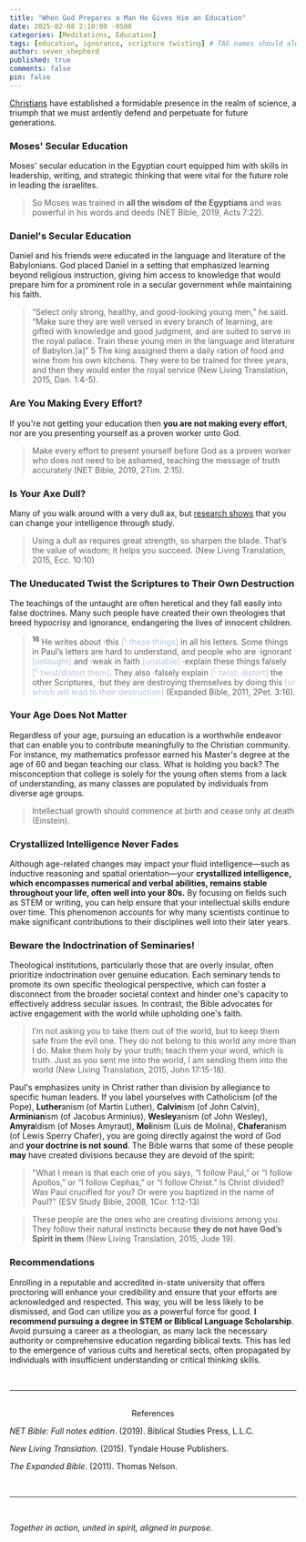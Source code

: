 ```yaml
---
title: "When God Prepares a Man He Gives Him an Education"
date: 2025-02-08 2:10:00 -0500
categories: [Meditations, Education]
tags: [education, ignorance, scripture twisting] # TAG names should always be lowercase
author: seven_shepherd
published: true
comments: false
pin: false
---
```


[Christians](https://deiinvictus.com/posts/protestants-dominate-the-sciences/) have established a formidable presence in the realm of science, a triumph that we must ardently defend and perpetuate for future generations.

### Moses' Secular Education

Moses' secular education in the Egyptian court equipped him with skills in leadership, writing, and strategic thinking that were vital for the future role in leading the israelites.

> So Moses was trained in **all the wisdom of the Egyptians** and was powerful in his words and deeds (NET Bible, 2019, Acts 7:22).

### Daniel's Secular Education

Daniel and his friends were educated in the language and literature of the Babylonians. God placed Daniel in a setting that emphasized learning beyond religious instruction, giving him access to knowledge that would prepare him for a prominent role in a secular government while maintaining his faith.

> “Select only strong, healthy, and good-looking young men,” he said. “Make sure they are well versed in every branch of learning, are gifted with knowledge and good judgment, and are suited to serve in the royal palace. Train these young men in the language and literature of Babylon.[a]” 5 The king assigned them a daily ration of food and wine from his own kitchens. They were to be trained for three years, and then they would enter the royal service (New Living Translation, 2015, Dan. 1:4-5).

### Are You Making Every Effort?

If you're not getting your education then **you are not making every effort**, nor are you presenting yourself as a proven worker unto God.

> Make every effort to present yourself before God as a proven worker who does not need to be ashamed, teaching the message of truth accurately (NET Bible, 2019, 2Tim. 2:15).

### Is Your Axe Dull?

Many of you walk around with a very dull ax, but [research shows](https://youtu.be/GWSZ1DKjNzY) that you can change your intelligence through study.

> Using a dull ax requires great strength, so sharpen the blade. That’s the value of wisdom; it helps you succeed. (New Living Translation, 2015, Ecc. 10:10)

### The Uneducated Twist the Scriptures to Their Own Destruction

The teachings of the untaught are often heretical and they fall easily into false doctrines. Many such people have created their own theologies that breed hypocrisy and ignorance, endangering the lives of innocent children.

> <sup style="font-weight:bold;">16</sup> He writes about ·this <span style="color:LightSteelBlue;">[<sup>L</sup> these things]</span> in all his letters. Some things in Paul’s letters are hard to understand, and people who are ·ignorant <span style="color:LightSteelBlue;">[untaught]</span> and ·weak in faith <span style="color:LightSteelBlue;">[unstable]</span> ·explain these things falsely <span style="color:LightSteelBlue;">[<sup>L</sup> twist/distort them]</span>. They also ·falsely explain <span style="color:LightSteelBlue;">[<sup>L</sup> twist; distort]</span> the other Scriptures, ·but they are destroying themselves by doing this <span style="color:LightSteelBlue;">[or which will lead to their destruction]</span> (Expanded Bible, 2011, 2Pet. 3:16).

### Your Age Does Not Matter

Regardless of your age, pursuing an education is a worthwhile endeavor that can enable you to contribute meaningfully to the Christian community. For instance, my mathematics professor earned his Master's degree at the age of 60 and began teaching our class. What is holding you back? The misconception that college is solely for the young often stems from a lack of understanding, as many classes are populated by individuals from diverse age groups.

> Intellectual growth should commence at birth and cease only at death (Einstein).

### Crystallized Intelligence Never Fades

<!-- While age related changes may effect your fluid intelligence (e.g., inductive reasoning and spatial orientation), your crystallized intelligence (e.g., numerical ability, verbal ability) remains intact your entire life, well into one's 80s. In a sense, by concentrating on STEM or writing fields  you can ensure your intellectual skills remain enduring throughout your lifetime. This phenomenon explains why many scientists continue to contribute to their fields well into old age. -->

Although age-related changes may impact your fluid intelligence&mdash;such as inductive reasoning and spatial orientation&mdash;your **crystallized intelligence, which encompasses numerical and verbal abilities, remains stable throughout your life, often well into your 80s.** By focusing on fields such as STEM or writing, you can help ensure that your intellectual skills endure over time. This phenomenon accounts for why many scientists continue to make significant contributions to their disciplines well into their later years.

### Beware the Indoctrination of Seminaries!

Theological institutions, particularly those that are overly insular, often prioritize indoctrination over genuine education. Each seminary tends to promote its own specific theological perspective, which can foster a disconnect from the broader societal context and hinder one's capacity to effectively address secular issues. In contrast, the Bible advocates for active engagement with the world while upholding one's faith.

> I’m not asking you to take them out of the world, but to keep them safe from the evil one. They do not belong to this world any more than I do. Make them holy by your truth; teach them your word, which is truth. Just as you sent me into the world, I am sending them into the world (New Living Translation, 2015, John 17:15-18).

Paul's emphasizes unity in Christ rather than division by allegiance to specific human leaders. If you label yourselves with Catholicism (of the Pope), **Luther**anism (of Martin Luther), **Calvin**ism (of John Calvin), **Arminian**ism (of Jacobus Arminius), **Wesley**anism (of John Wesley), **Amyra**ldism (of Moses Amyraut), **Mol**inism (Luis de Molina), **Chafer**anism (of Lewis Sperry Chafer), you are going directly against the word of God and **your doctrine is not sound**. The Bible warns that some of these people **may** have created divisions because they are devoid of the spirit:

> "What I mean is that each one of you says, “I follow Paul,” or “I follow Apollos,” or “I follow Cephas,” or “I follow Christ.” Is Christ divided? Was Paul crucified for you? Or were you baptized in the name of Paul?" (ESV Study Bible, 2008, 1Cor. 1:12-13)

> These people are the ones who are creating divisions among you. They follow their natural instincts because **they do not have God’s Spirit in them** (New Living Translation, 2015, Jude 19).

<!-- Attend a reputable and accredited in-state university with proctoring; this will bolster your credibility and ensure that your efforts are recognized and respected. No one will be able to dismiss you then and God will be able to use you as an unstoppable force. I recommend something in STEM or Biblical Language Scholarship. Avoid Underwater basketweaving degrees such as theology. -->

### Recommendations

Enrolling in a reputable and accredited in-state university that offers proctoring will enhance your credibility and ensure that your efforts are acknowledged and respected. This way, you will be less likely to be dismissed, and God can utilize you as a powerful force for good. **I recommend pursuing a degree in STEM or Biblical Language Scholarship**. Avoid pursuing a career as a theologian, as many lack the necessary authority or comprehensive education regarding biblical texts. This has led to the emergence of various cults and heretical sects, often propagated by individuals with insufficient understanding or critical thinking skills.

<!-- ### Knowledge Will be Increased

> But thou, O Daniel, shut up the words, and seal the book, even to the time of the end: many shall run to and fro, and **knowledge shall be increased**. &mdash; Daniel 12:4 KJV -->

<br>

---

<br>

<div style="text-align:center;">References</div>

<span></span>

*NET Bible: Full notes edition*. (2019). Biblical Studies Press, L.L.C.

*New Living Translation*. (2015). Tyndale House Publishers.

*The Expanded Bible*. (2011). Thomas Nelson.

<br>

---

<br>

*Together in action, united in spirit, aligned in purpose.*

<!-- *But they delight in the law of the Lord, meditating on it day and night.* -->

<!-- > Finally, brethren, whatever things are true, whatever things are noble, whatever things are just, whatever things are pure, whatever things are lovely, whatever things are of good report, if there is any virtue and if there is anything praiseworthy—meditate on these things &mdash; Philippians 4:8. -->

<script>
    var refTagger = {
        settings: {
            bibleVersion: 'NLT',
            tooltipStyle: 'dark'
        }
    };

    (function(d, t) {
        var n=d.querySelector('[nonce]');
        refTagger.settings.nonce = n && (n.nonce||n.getAttribute('nonce'));
        var g = d.createElement(t), s = d.getElementsByTagName(t)[0];
        g.src = 'https://api.reftagger.com/v2/RefTagger.js';
        g.nonce = refTagger.settings.nonce;
        s.parentNode.insertBefore(g, s);
    }(document, 'script'));
</script>
